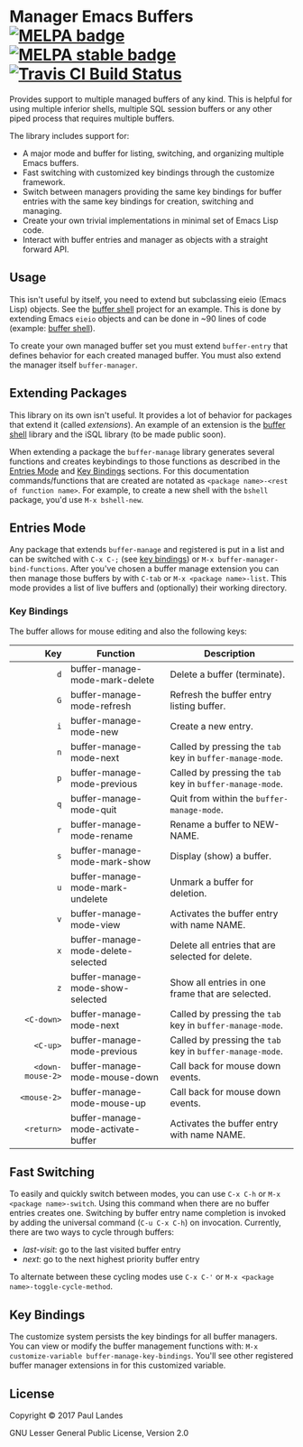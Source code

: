 # Manager Emacs Buffers [![MELPA badge][melpa-badge]][melpa-link] [![MELPA stable badge][melpa-stable-badge]][melpa-stable-link] [![Travis CI Build Status][travis-badge]][travis-link]

  [melpa-link]: https://melpa.org/#/buffer-manage
  [melpa-stable-link]: https://stable.melpa.org/#/buffer-manage
  [melpa-badge]: https://melpa.org/packages/buffer-manage-badge.svg
  [melpa-stable-badge]: https://stable.melpa.org/packages/buffer-manage-badge.svg
  [travis-link]: https://travis-ci.org/plandes/buffer-manage
  [travis-badge]: https://travis-ci.org/plandes/buffer-manage.svg?branch=master

Provides support to multiple managed buffers of any kind.  This is helpful for
using multiple inferior shells, multiple SQL session buffers or any other piped
process that requires multiple buffers.

The library includes support for:
* A major mode and buffer for listing, switching, and organizing multiple Emacs
  buffers.
* Fast switching with customized key bindings through the customize framework.
* Switch between managers providing the same key bindings for buffer entries
  with the same key bindings for creation, switching and managing.
* Create your own trivial implementations in minimal set of Emacs Lisp code.
* Interact with buffer entries and manager as objects with a straight forward
  API.


## Usage

This isn't useful by itself, you need to extend but subclassing eieio (Emacs
Lisp) objects.  See the [buffer shell](https://github.com/plandes/bshell)
project for an example.  This is done by extending Emacs `eieio` objects and
can be done in ~90 lines of code
(example: [buffer shell](https://github.com/plandes/bshell)).

To create your own managed buffer set you must extend `buffer-entry` that
defines behavior for each created managed buffer.  You must also extend the
manager itself `buffer-manager`.


## Extending Packages

This library on its own isn't useful.  It provides a lot of behavior for
packages that extend it (called *extensions*).  An example of an extension is
the [buffer shell](https://github.com/plandes/bshell) library and the iSQL
library (to be made public soon).

When extending a package the `buffer-manage` library generates several
functions and creates keybindings to those functions as described in
the [Entries Mode](#entries-mode) and [Key Bindings](#key-bindings) sections.
For this documentation commands/functions that are created are notated as
`<package name>-<rest of function name>`.  For example, to create a new shell
with the `bshell` package, you'd use `M-x bshell-new`.


## Entries Mode

Any package that extends `buffer-manage` and registered is put in a list and
can be switched with `C-x C-;` (see [key bindings](#key-bindings)) or `M-x
buffer-manager-bind-functions`.  After you've chosen a buffer manage extension
you can then manage those buffers by with `C-tab` or `M-x <package name>-list`.
This mode provides a list of live buffers and (optionally) their working
directory.

### Key Bindings

The buffer allows for mouse editing and also the following keys:

|Key               |Function                            |Description
|-----------------:|------------------------------------|-----------------------------------------------------------
|`d`               |buffer-manage-mode-mark-delete      |Delete a buffer (terminate).                              |
|`G`               |buffer-manage-mode-refresh          |Refresh the buffer entry listing buffer.                  |
|`i`               |buffer-manage-mode-new              |Create a new entry.                                       |
|`n`               |buffer-manage-mode-next             |Called by pressing the `tab` key in `buffer-manage-mode`. |
|`p`               |buffer-manage-mode-previous         |Called by pressing the `tab` key in `buffer-manage-mode`. |
|`q`               |buffer-manage-mode-quit             |Quit from within the `buffer-manage-mode`.                |
|`r`               |buffer-manage-mode-rename           |Rename a buffer to NEW-NAME.                              |
|`s`               |buffer-manage-mode-mark-show        |Display (show) a buffer.                                  |
|`u`               |buffer-manage-mode-mark-undelete    |Unmark a buffer for deletion.                             |
|`v`               |buffer-manage-mode-view             |Activates the buffer entry with name NAME.                |
|`x`               |buffer-manage-mode-delete-selected  |Delete all entries that are selected for delete.          |
|`z`               |buffer-manage-mode-show-selected    |Show all entries in one frame that are selected.          |
|`<C-down>`        |buffer-manage-mode-next             |Called by pressing the `tab` key in `buffer-manage-mode`. |
|`<C-up>`          |buffer-manage-mode-previous         |Called by pressing the `tab` key in `buffer-manage-mode`. |
|`<down-mouse-2>`  |buffer-manage-mode-mouse-down       |Call back for mouse down events.                          |
|`<mouse-2>`       |buffer-manage-mode-mouse-up         |Call back for mouse down events.                          |
|`<return>`        |buffer-manage-mode-activate-buffer  |Activates the buffer entry with name NAME.                |


## Fast Switching

To easily and quickly switch between modes, you can use `C-x C-h` or `M-x
<package name>-switch`.  Using this command when there are no buffer entries
creates one.  Switching by buffer entry name completion is invoked by adding
the universal command (`C-u C-x C-h`) on invocation.  Currently, there are two
ways to cycle through buffers:
* *last-visit*: go to the last visited buffer entry
* *next*: go to the next highest priority buffer entry

To alternate between these cycling modes use `C-x C-'` or `M-x <package
name>-toggle-cycle-method`.


## Key Bindings

The customize system persists the key bindings for all buffer managers.  You
can view or modify the buffer management functions with: `M-x
customize-variable buffer-manage-key-bindings`.  You'll see other registered
buffer manager extensions in for this customized variable.


## License

Copyright © 2017 Paul Landes

GNU Lesser General Public License, Version 2.0
